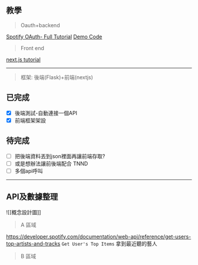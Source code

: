 ## 教學

>Oauth+backend

[Spotify OAuth- Full Tutorial](https://www.youtube.com/watch?v=mBycigbJQzA)
[Demo Code](https://github.com/katiagilligan888/Spotify-Discover-Weekly/blob/main/discoverWeekly.py)

>Front end

[next.js tutorial](https://www.youtube.com/watch?v=qwhMyVVnmKM&t=2765s)

---
> 框架: 後端(Flask)+前端(nextjs)

## 已完成
- [x] 後端測試-自動連接一個API
- [x] 前端框架架設

## 待完成
- [ ] 把後端資料丟到json裡面再讓前端存取?
- [ ] 或是想辦法讓前後端配合 TNND
- [ ] 多個api呼叫

---
## API及數據整理

![[概念設計圖]]
>A 區域

https://developer.spotify.com/documentation/web-api/reference/get-users-top-artists-and-tracks
`Get User's Top Items`
拿到最近聽的藝人

> B 區域

